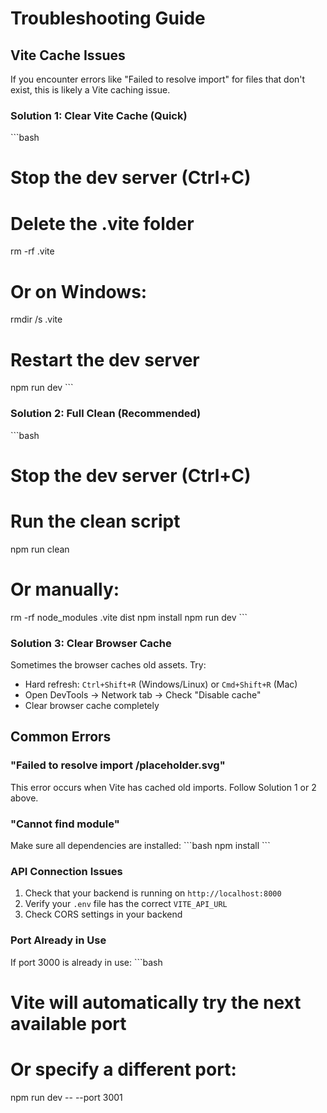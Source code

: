 # Troubleshooting Guide

## Vite Cache Issues

If you encounter errors like "Failed to resolve import" for files that don't exist, this is likely a Vite caching issue.

### Solution 1: Clear Vite Cache (Quick)

\`\`\`bash
# Stop the dev server (Ctrl+C)
# Delete the .vite folder
rm -rf .vite
# Or on Windows:
rmdir /s .vite

# Restart the dev server
npm run dev
\`\`\`

### Solution 2: Full Clean (Recommended)

\`\`\`bash
# Stop the dev server (Ctrl+C)
# Run the clean script
npm run clean

# Or manually:
rm -rf node_modules .vite dist
npm install
npm run dev
\`\`\`

### Solution 3: Clear Browser Cache

Sometimes the browser caches old assets. Try:
- Hard refresh: `Ctrl+Shift+R` (Windows/Linux) or `Cmd+Shift+R` (Mac)
- Open DevTools → Network tab → Check "Disable cache"
- Clear browser cache completely

## Common Errors

### "Failed to resolve import /placeholder.svg"

This error occurs when Vite has cached old imports. Follow Solution 1 or 2 above.

### "Cannot find module"

Make sure all dependencies are installed:
\`\`\`bash
npm install
\`\`\`

### API Connection Issues

1. Check that your backend is running on `http://localhost:8000`
2. Verify your `.env` file has the correct `VITE_API_URL`
3. Check CORS settings in your backend

### Port Already in Use

If port 3000 is already in use:
\`\`\`bash
# Vite will automatically try the next available port
# Or specify a different port:
npm run dev -- --port 3001
